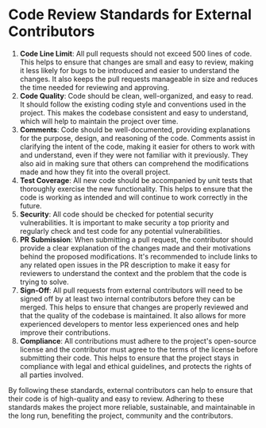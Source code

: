 # Code Review Standards for External Contributors

1. __Code Line Limit__: All pull requests should not exceed 500 lines of code. This helps to ensure that changes are small and easy to review, making it less likely for bugs to be introduced and easier to understand the changes. It also keeps the pull requests manageable in size and reduces the time needed for reviewing and approving.
2. __Code Quality__: Code should be clean, well-organized, and easy to read. It should follow the existing coding style and conventions used in the project. This makes the codebase consistent and easy to understand, which will help to maintain the project over time. 
3. __Comments__: Code should be well-documented, providing explanations for the purpose, design, and reasoning of the code. Comments assist in clarifying the intent of the code, making it easier for others to work with and understand, even if they were not familiar with it previously. They also aid in making sure that others can comprehend the modifications made and how they fit into the overall project.
4. __Test Coverage__: All new code should be accompanied by unit tests that thoroughly exercise the new functionality. This helps to ensure that the code is working as intended and will continue to work correctly in the future. 
5. __Security__: All code should be checked for potential security vulnerabilities. It is important to make security a top priority and regularly check and test code for any potential vulnerabilities.
6. __PR Submission__: When submitting a pull request, the contributor should provide a clear explanation of the changes made and their motivations behind the proposed modifications. It's recommended to include links to any related open issues in the PR description to make it easy for reviewers to understand the context and the problem that the code is trying to solve.
7. __Sign-Off__: All pull requests from external contributors will need to be signed off by at least two internal contributors before they can be merged. This helps to ensure that changes are properly reviewed and that the quality of the codebase is maintained. It also allows for more experienced developers to mentor less experienced ones and help improve their contributions.
8. __Compliance__: All contributions must adhere to the project's open-source license and the contributor must agree to the terms of the license before submitting their code. This helps to ensure that the project stays in compliance with legal and ethical guidelines, and protects the rights of all parties involved.

By following these standards, external contributors can help to ensure that their code is of high-quality and easy to review. Adhering to these standards makes the project more reliable, sustainable, and maintainable in the long run, benefiting the project, community and the contributors.